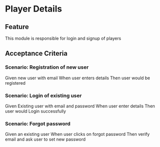 # Player Details

## Feature

This module is responsible for login and signup of players

## Acceptance Criteria

### Scenario: Registration of new user

Given new user with email
When user enters details
Then user would  be registered

### Scenario: Login of existing user

Given Existing user with email and password
When user enter details
Then user would Login successfully

### Scenario: Forgot password

Given an existing user
When user clicks on forgot password
Then verify email and ask user to set new password
